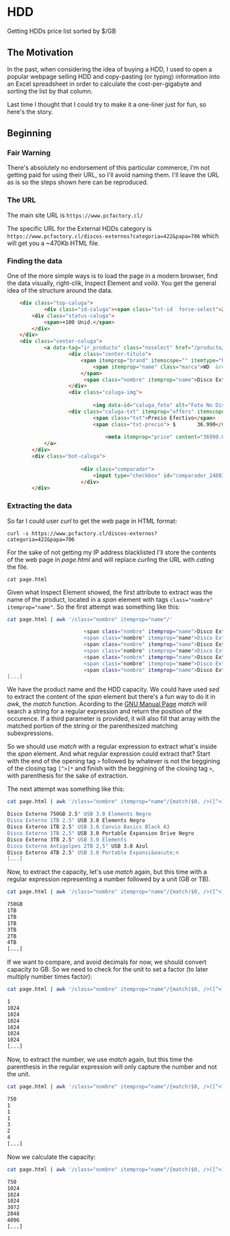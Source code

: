 # HDD

Getting HDDs price list sorted by $/GB

## The Motivation

In the past, when considering the idea of buying a HDD, I used to open a popular webpage selling HDD and copy-pasting (or typing) information into an Excel spreadsheet in order to calculate the cost-per-gigabyte and sorting the list by that column.

Last time I thought that I could try to make it a one-liner just for fun, so here's the story.

## Beginning

### Fair Warning

There's absolutely no endorsement of this particular commerce, I'm not getting paid for using their URL, so I'll avoid naming them. I'll leave the URL as is so the steps shown here can be reproduced.

### The URL

The main site URL is ```https://www.pcfactory.cl/```

The specific URL for the External HDDs category is ```https://www.pcfactory.cl/discos-externos?categoria=422&papa=706``` which will get you a ~470Kb HTML file.

### Finding the data

One of the more simple ways is to load the page in a modern browser, find the data visually, right-clik, Inspect Element and *voilà*. You get the general idea of the structure around the data.

```HTML
	<div class="top-caluga">
	        <div class="id-caluga"><span class="txt-id  force-select">24883</span></div>
		<div class="status-caluga">
			<span>+100 Unid.</span>
		</div>
	</div>
	<div class="center-caluga">
	    	<a data-tag="ir_producto" class="noselect" href="/producto/24883-wd-disco-externo-750gb-2-5-usb-3-0-elements-negro">
			        <div class="center-titulo">
				       	<span itemprop="brand" itemscope="" itemtype="http://schema.org/Brand">
				       		<span itemprop="name" class="marca">WD  &reg; </span>
				       	</span>
			             <span class="nombre" itemprop="name">Disco Externo 750GB 2.5" USB 3.0 Elements Negro</span>			           
			        </div>
			        <div class="caluga-img">
			        	
			                <img data-id="caluga_foto" alt="Foto No Disponible" itemprop="image" src="/public/foto/24883/1_100.jpg?t=1549467628"></div>
			        <div class="caluga-txt" itemprop="offers" itemscope="" itemtype="http://schema.org/Offer">			        	
			                <span class="txt">Precio Efectivo</span>
			                <span class="txt-precio"> $       36.990</span>
			                
			                	<meta itemprop="price" content="36990.0000"><meta itemprop="priceCurrency" content="CLP"></div>
		    </a>
	    </div>
	    <div class="bot-caluga">
		    			
		    			<div class="comparador">
		    				<input type="checkbox" id="comparador_24883" value="24883"><a style="cursor:default;">Comparar</a>
		    			</div>
	    </div>
```

### Extracting the data

So far I could user *curl* to get the web page in HTML format:

```
curl -s https://www.pcfactory.cl/discos-externos?categoria=422&papa=706
```

For the sake of not getting my IP address blacklisted I'll store the contents of the web page in *page.html* and will replace *curl*ing the URL with *cat*ing the file.

```
cat page.html
```

Given what Inspect Element showed, the first attribute to extract was the name of the product, located in a *span* element with tags ```class="nombre" itemprop="name"```. So the first attempt was something like this:

```bash
cat page.html | awk '/class="nombre" itemprop="name"/'

			             <span class="nombre" itemprop="name">Disco Externo 750GB 2.5" USB 3.0 Elements Negro</span>			           
			             <span class="nombre" itemprop="name">Disco Externo 1TB 2.5" USB 3.0 Elements Negro</span>			           
			             <span class="nombre" itemprop="name">Disco Externo 1TB 2.5" USB 3.0 Canvio Basics Black A3</span>			           
			             <span class="nombre" itemprop="name">Disco Externo 1TB 2,5" USB 3.0 Portable Expansion Drive Negro</span>
			             <span class="nombre" itemprop="name">Disco Externo 3TB 2.5" USB 3.0 Elements  </span>			           
			             <span class="nombre" itemprop="name">Disco Externo Antigolpes 2TB 2,5" USB 3.0 Azul</span>			           
			             <span class="nombre" itemprop="name">Disco Externo 4TB 2.5" USB 3.0 Portable Expansi&oacute;n </span>			           
[...]
```
We have the product name and the HDD capacity. We could have used *sed* to extract the content of the *span* element but there's a fun way to do it in *awk*, the *match* function. Acording to the [GNU Manual Page](https://www.gnu.org/software/gawk/manual/html_node/String-Functions.html) *match* will search a string for a regular expression and return the position of the occurence. If a third parameter is provided, it will also fill that array with the matched portion of the string or the parenthesized matching subexpressions.

So we should use *match* with a regular expression to extract what's inside the *span* element. And what regular expression could extract that? Start with the end of the opening tag ```>``` followed by whatever is not the beggining of the closing tag ```[^>]*``` and finish with the beggining of the closing tag ```>```, with parenthesis for the sake of extraction.

The next attempt was something like this:

```bash
cat page.html | awk '/class="nombre" itemprop="name"/{match($0, />([^<]*)</, f); product=f[1]; print product;}'

Disco Externo 750GB 2.5" USB 3.0 Elements Negro			           
Disco Externo 1TB 2.5" USB 3.0 Elements Negro			           
Disco Externo 1TB 2.5" USB 3.0 Canvio Basics Black A3			           
Disco Externo 1TB 2,5" USB 3.0 Portable Expansion Drive Negro
Disco Externo 3TB 2.5" USB 3.0 Elements  			           
Disco Externo Antigolpes 2TB 2,5" USB 3.0 Azul			           
Disco Externo 4TB 2.5" USB 3.0 Portable Expansi&oacute;n 			           
[...]
```

Now, to extract the capacity, let's use *match* again, but this time with a regular expression representing a number followed by a unit (GB or TB).

```bash
cat page.html | awk '/class="nombre" itemprop="name"/{match($0, />([^<]*)</, f); product=f[1]; match(product, /([0-9]+[GT]B)/, f);tmpcap=f[1]; print tmpcap}'

750GB			           
1TB		           
1TB			           
1TB
3TB  			           
2TB			           
4TB 			           
[...]
```

If we want to compare, and avoid decimals for now, we should convert capacity to GB. So we need to check for the unit to set a factor (to later multiply number times factor):


```bash
cat page.html | awk '/class="nombre" itemprop="name"/{match($0, />([^<]*)</, f); product=f[1]; match(product, /([0-9]+[GT]B)/, f);tmpcap=f[1]; if(tmpcap ~ /TB/){factor=1024;}else{factor = 1;} print factor;}'

1			           
1024		           
1024			           
1024
1024  			           
1024			           
1024 			           
[...]
```

Now, to extract the number, we use *match* again, but this time the parenthesis in the regular expression will only capture the number and not the unit.


```bash
cat page.html | awk '/class="nombre" itemprop="name"/{match($0, />([^<]*)</, f); product=f[1]; match(product, /([0-9]+[GT]B)/, f);tmpcap=f[1]; if(tmpcap ~ /TB/){factor=1024;}else{factor = 1;} match(tmpcap, /([0-9]+)[GT]B/, f); print f[1];}'

750			           
1		           
1			           
1
3  			           
2			           
4 			           
[...]
```

Now we calculate the capacity:

```bash
cat page.html | awk '/class="nombre" itemprop="name"/{match($0, />([^<]*)</, f); product=f[1]; match(product, /([0-9]+[GT]B)/, f);tmpcap=f[1]; if(tmpcap ~ /TB/){factor=1024;}else{factor = 1;} match(tmpcap, /([0-9]+)[GT]B/, f); capacity=f[1]*factor; print capacity;}'

750			           
1024		           
1024			           
1024
3072  			           
2048			           
4096 			           
[...]
```







